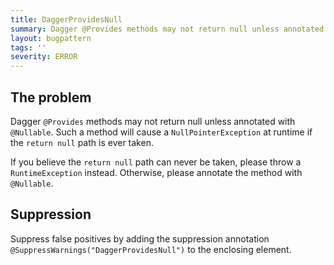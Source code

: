 ```yaml
---
title: DaggerProvidesNull
summary: Dagger @Provides methods may not return null unless annotated with @Nullable
layout: bugpattern
tags: ''
severity: ERROR
---
```


<!--
*** AUTO-GENERATED, DO NOT MODIFY ***
To make changes, edit the @BugPattern annotation or the explanation in docs/bugpattern.
-->


## The problem
Dagger `@Provides` methods may not return null unless annotated with
`@Nullable`. Such a method will cause a `NullPointerException` at runtime if the
`return null` path is ever taken.

If you believe the `return null` path can never be taken, please throw a
`RuntimeException` instead. Otherwise, please annotate the method with
`@Nullable`.

## Suppression
Suppress false positives by adding the suppression annotation `@SuppressWarnings("DaggerProvidesNull")` to the enclosing element.

